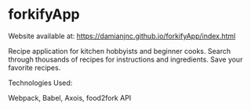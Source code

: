 # forkifyApp
Website available at: https://damianjnc.github.io/forkifyApp/index.html

Recipe application for kitchen hobbyists and beginner cooks. 
Search through thousands of recipes for instructions and ingredients. 
Save your favorite recipes.

Technologies Used:

Webpack,
Babel,
Axois,
food2fork API
